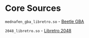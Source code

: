 # Core Sources

`mednafen_gba_libretro.so` - [Beetle GBA](https://github.com/libretro/beetle-gba-libretro)

`2048_libretro.so` - [Libretro 2048](https://github.com/libretro/libretro-2048)